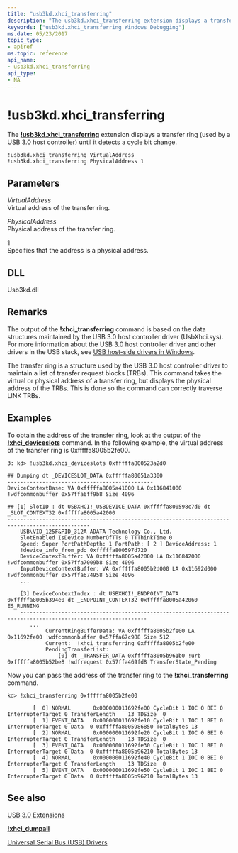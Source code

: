 ```yaml
---
title: "usb3kd.xhci_transferring"
description: "The usb3kd.xhci_transferring extension displays a transfer ring (used by a USB 3.0 host controller) until it detects a cycle bit change."
keywords: ["usb3kd.xhci_transferring Windows Debugging"]
ms.date: 05/23/2017
topic_type:
- apiref
ms.topic: reference
api_name:
- usb3kd.xhci_transferring
api_type:
- NA
---
```


# !usb3kd.xhci\_transferring


The [**!usb3kd.xhci\_transferring**](-usb3kd-device-info.md) extension displays a transfer ring (used by a USB 3.0 host controller) until it detects a cycle bit change.

```dbgcmd
!usb3kd.xhci_transferring VirtualAddress
!usb3kd.xhci_transferring PhysicalAddress 1
```

## <span id="ddk__devobj_dbg"></span><span id="DDK__DEVOBJ_DBG"></span>Parameters


<span id="_______VirtualAddress______"></span><span id="_______virtualaddress______"></span><span id="_______VIRTUALADDRESS______"></span> *VirtualAddress*   
Virtual address of the transfer ring.

<span id="_______PhysicalAddress______"></span><span id="_______physicaladdress______"></span><span id="_______PHYSICALADDRESS______"></span> *PhysicalAddress*   
Physical address of the transfer ring.

<span id="_______1______"></span> 1   
Specifies that the address is a physical address.

## <span id="DLL"></span><span id="dll"></span>DLL


Usb3kd.dll

## Remarks

The output of the **!xhci\_transferring** command is based on the data structures maintained by the USB 3.0 host controller driver (UsbXhci.sys). For more information about the USB 3.0 host controller driver and other drivers in the USB stack, see [USB host-side drivers in Windows](../usbcon/usb-3-0-driver-stack-architecture.md).

The transfer ring is a structure used by the USB 3.0 host controller driver to maintain a list of transfer request blocks (TRBs). This command takes the virtual or physical address of a transfer ring, but displays the physical address of the TRBs. This is done so the command can correctly traverse LINK TRBs.

## Examples

To obtain the address of the transfer ring, look at the output of the [**!xhci\_deviceslots**](-usb3kd-xhci-deviceslots.md) command. In the following example, the virtual address of the transfer ring is 0xfffffa8005b2fe00.

```dbgcmd
3: kd> !usb3kd.xhci_deviceslots 0xfffffa800523a2d0

## Dumping dt _DEVICESLOT_DATA 0xfffffa80051a3300
----------------------------------------------
DeviceContextBase: VA 0xfffffa8005a41000 LA 0x116841000 !wdfcommonbuffer 0x57ffa6ff9b8 Size 4096

## [1] SlotID : dt USBXHCI!_USBDEVICE_DATA 0xfffffa800598c7d0 dt _SLOT_CONTEXT32 0xfffffa8005a42000
------------------------------------------------------------------------------------------------
    USB\VID_125F&PID_312A ADATA Technology Co., Ltd.
    SlotEnabled IsDevice NumberOfTTs 0 TTThinkTime 0
    Speed: Super PortPathDepth: 1 PortPath: [ 2 ] DeviceAddress: 1
    !device_info_from_pdo 0xfffffa800597d720
    DeviceContextBuffer: VA 0xfffffa8005a42000 LA 0x116842000 !wdfcommonbuffer 0x57ffa7009b8 Size 4096
    InputDeviceContextBuffer: VA 0xfffffa8005b2d000 LA 0x11692d000 !wdfcommonbuffer 0x57ffa674958 Size 4096
    ...

    [3] DeviceContextIndex : dt USBXHCI!_ENDPOINT_DATA 0xfffffa8005b394e0 dt _ENDPOINT_CONTEXT32 0xfffffa8005a42060 ES_RUNNING
    --------------------------------------------------------------------------------------------------------------
       ...
            CurrentRingBufferData: VA 0xfffffa8005b2fe00 LA 0x11692fe00 !wdfcommonbuffer 0x57ffa67c988 Size 512
            Current:  !xhci_transferring 0xfffffa8005b2fe00
            PendingTransferList: 
                [0] dt _TRANSFER_DATA 0xfffffa8005b961b0 !urb 0xfffffa8005b52be8 !wdfrequest 0x57ffa469fd8 TransferState_Pending
```

Now you can pass the address of the transfer ring to the **!xhci\_transferring** command.

```dbgcmd
kd> !xhci_transferring 0xfffffa8005b2fe00

        [  0] NORMAL       0x000000011692fe00 CycleBit 1 IOC 0 BEI 0 InterrupterTarget 0 TransferLength    13 TDSize  0
        [  1] EVENT_DATA   0x000000011692fe10 CycleBit 1 IOC 1 BEI 0 InterrupterTarget 0 Data  0 0xfffffa8005986850 TotalBytes 13
        [  2] NORMAL       0x000000011692fe20 CycleBit 1 IOC 0 BEI 0 InterrupterTarget 0 TransferLength    13 TDSize  0
        [  3] EVENT_DATA   0x000000011692fe30 CycleBit 1 IOC 1 BEI 0 InterrupterTarget 0 Data  0 0xfffffa8005b96210 TotalBytes 13
        [  4] NORMAL       0x000000011692fe40 CycleBit 1 IOC 0 BEI 0 InterrupterTarget 0 TransferLength    13 TDSize  0
        [  5] EVENT_DATA   0x000000011692fe50 CycleBit 1 IOC 1 BEI 0 InterrupterTarget 0 Data  0 0xfffffa8005b96210 TotalBytes 13
```

## See also


[USB 3.0 Extensions](usb-3-extensions.md)

[**!xhci\_dumpall**](-usb3kd-xhci-dumpall.md)

[Universal Serial Bus (USB) Drivers](../usbcon/index.md)

 



